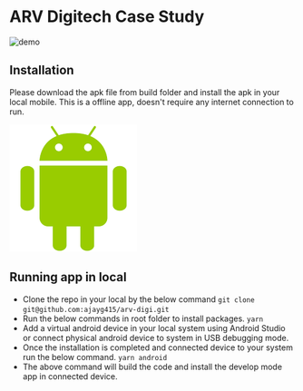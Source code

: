 # ARV Digitech Case Study

<img src="https://github.com/ajayg415/arv-digi/blob/main/builds/arv.gif" alt="demo" width="30%" height="30%"/>

## Installation

Please download the apk file from build folder and install the apk in your local mobile.
This is a offline app, doesn't require any internet connection to run. 

[![N|Solid](https://github.com/ajayg415/arv-digi/blob/main/builds/download.png)](https://github.com/ajayg415/arv-digi/blob/main/builds/app-release.apk)


## Running app in local
- Clone the repo in your local by the below command
`git clone git@github.com:ajayg415/arv-digi.git` 
- Run the below commands in root folder to install packages.
`yarn`
- Add a virtual android device in your local system using Android Studio or connect physical android device to system in USB debugging mode.
- Once the installation is completed and connected device to your system run the below command.
`yarn android`
- The above command will build the code and install the develop mode app in connected device. 
